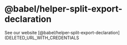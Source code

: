 # @babel/helper-split-export-declaration

> 

See our website [@babel/helper-split-export-declaration](DELETED_URL_WITH_CREDENTIALS
